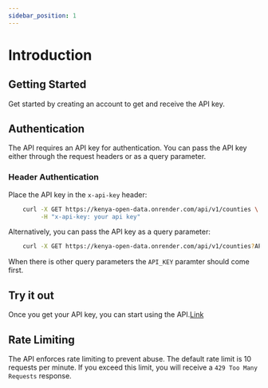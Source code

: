 ```yaml
---
sidebar_position: 1
---
```


# Introduction

## Getting Started

Get started by creating an account to get and receive the API key.

## Authentication

The API requires an API key for authentication. You can pass the API key either through the request headers or as a query parameter.

### Header Authentication

Place the API key in the `x-api-key` header:


```bash
    curl -X GET https://kenya-open-data.onrender.com/api/v1/counties \
         -H "x-api-key: your api key"
```

Alternatively, you can pass the API key as a query parameter:


```bash
    curl -X GET https://kenya-open-data.onrender.com/api/v1/counties?API_KEY=your api key 
```

When there is other query parameters the `API_KEY` paramter should come first.

## Try it out
Once you get your API key, you can start using the API.[Link](https://kenya-open-data.onrender.com/api-docs)


## Rate Limiting

The API enforces rate limiting to prevent abuse. The default rate limit is 10 requests per minute. If you exceed this limit, you will receive a `429 Too Many Requests` response.



